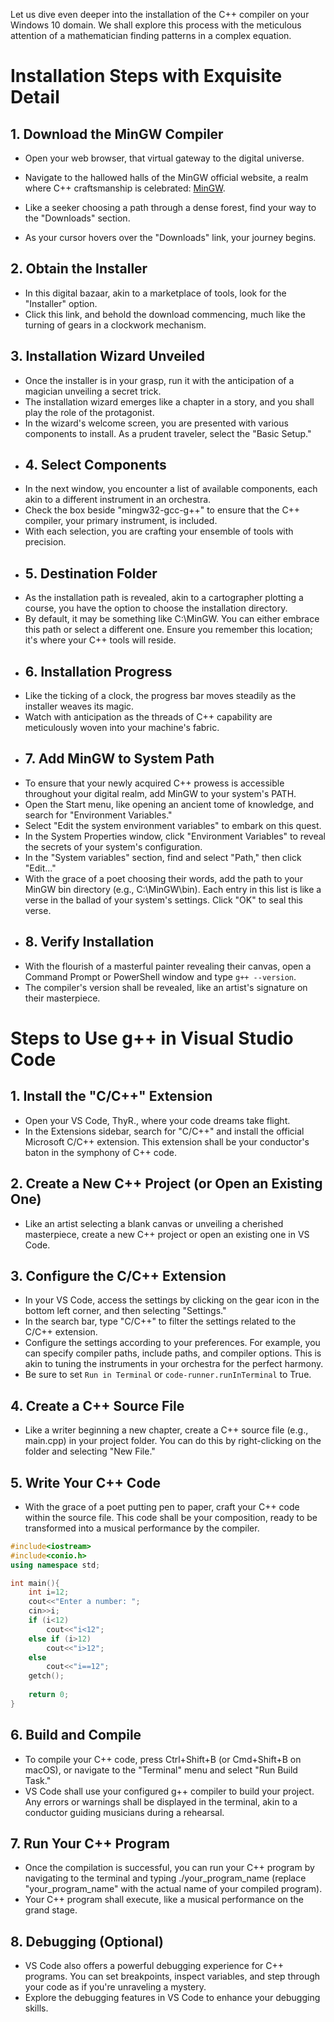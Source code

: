 Let us dive even deeper into the installation of the C++ compiler on your Windows 10 domain.
We shall explore this process with the meticulous attention of a mathematician finding patterns in a complex equation.

# Installation Steps with Exquisite Detail

## 1. Download the MinGW Compiler

- Open your web browser, that virtual gateway to the digital universe.

- Navigate to the hallowed halls of the MinGW official website, a realm where C++ craftsmanship is celebrated: [MinGW](https://www.mingw.com).

- Like a seeker choosing a path through a dense forest, find your way to the "Downloads" section.

- As your cursor hovers over the "Downloads" link, your journey begins.


## 2. Obtain the Installer
- In this digital bazaar, akin to a marketplace of tools, look for the "Installer" option.
- Click this link, and behold the download commencing, much like the turning of gears in a clockwork mechanism.
## 3. Installation Wizard Unveiled
- Once the installer is in your grasp, run it with the anticipation of a magician unveiling a secret trick.
- The installation wizard emerges like a chapter in a story, and you shall play the role of the protagonist.
- In the wizard's welcome screen, you are presented with various components to install. As a prudent traveler, select the "Basic Setup."
- ## 4. Select Components
- In the next window, you encounter a list of available components, each akin to a different instrument in an orchestra.
- Check the box beside "mingw32-gcc-g++" to ensure that the C++ compiler, your primary instrument, is included.
- With each selection, you are crafting your ensemble of tools with precision.
- ## 5. Destination Folder
- As the installation path is revealed, akin to a cartographer plotting a course, you have the option to choose the installation directory.
- By default, it may be something like C:\MinGW. You can either embrace this path or select a different one. Ensure you remember this location; it's where  your C++ tools will reside.
- ## 6. Installation Progress
- Like the ticking of a clock, the progress bar moves steadily as the installer weaves its magic.
- Watch with anticipation as the threads of C++ capability are meticulously woven into your machine's fabric.
- ## 7. Add MinGW to System Path
- To ensure that your newly acquired C++ prowess is accessible throughout your digital realm, add MinGW to your system's PATH.
- Open the Start menu, like opening an ancient tome of knowledge, and search for "Environment Variables."
- Select "Edit the system environment variables" to embark on this quest.
- In the System Properties window, click "Environment Variables" to reveal the secrets of your system's configuration.
- In the "System variables" section, find and select "Path," then click "Edit..."
- With the grace of a poet choosing their words, add the path to your MinGW bin directory (e.g., C:\MinGW\bin). Each entry in this list is like a verse in  the ballad of your system's settings. Click "OK" to seal this verse.
- ## 8. Verify Installation
- With the flourish of a masterful painter revealing their canvas, open a Command Prompt or PowerShell window and type `g++ --version`.
- The compiler's version shall be revealed, like an artist's signature on their masterpiece.



# Steps to Use g++ in Visual Studio Code
## 1. Install the "C/C++" Extension
- Open your VS Code, ThyR., where your code dreams take flight.
- In the Extensions sidebar, search for "C/C++" and install the official Microsoft C/C++ extension. This extension shall be your conductor's baton in the symphony of C++ code.
## 2. Create a New C++ Project (or Open an Existing One)
- Like an artist selecting a blank canvas or unveiling a cherished masterpiece, create a new C++ project or open an existing one in VS Code.
## 3. Configure the C/C++ Extension
- In your VS Code, access the settings by clicking on the gear icon in the bottom left corner, and then selecting "Settings."
- In the search bar, type "C/C++" to filter the settings related to the C/C++ extension.
- Configure the settings according to your preferences. For example, you can specify compiler paths, include paths, and compiler options. This is akin to tuning the instruments in your orchestra for the perfect harmony.
- Be sure to set `Run in Terminal` or `code-runner.runInTerminal` to True.
## 4. Create a C++ Source File
- Like a writer beginning a new chapter, create a C++ source file (e.g., main.cpp) in your project folder. You can do this by right-clicking on the folder and selecting "New File."
## 5. Write Your C++ Code
- With the grace of a poet putting pen to paper, craft your C++ code within the source file. This code shall be your composition, ready to be transformed into a musical performance by the compiler.
```cpp
#include<iostream>
#include<conio.h>
using namespace std;

int main(){
	int i=12;
	cout<<"Enter a number: ";
	cin>>i;
	if (i<12)
		cout<<"i<12";
	else if (i>12)
		cout<<"i>12";
	else
		cout<<"i==12";
	getch();
	
	return 0;
}

```
## 6. Build and Compile
- To compile your C++ code, press Ctrl+Shift+B (or Cmd+Shift+B on macOS), or navigate to the "Terminal" menu and select "Run Build Task."
- VS Code shall use your configured g++ compiler to build your project. Any errors or warnings shall be displayed in the terminal, akin to a conductor guiding musicians during a rehearsal.
## 7. Run Your C++ Program
- Once the compilation is successful, you can run your C++ program by navigating to the terminal and typing ./your_program_name (replace "your_program_name" with the actual name of your compiled program).
- Your C++ program shall execute, like a musical performance on the grand stage.
## 8. Debugging (Optional)
- VS Code also offers a powerful debugging experience for C++ programs. You can set breakpoints, inspect variables, and step through your code as if you're unraveling a mystery.
- Explore the debugging features in VS Code to enhance your debugging skills.
